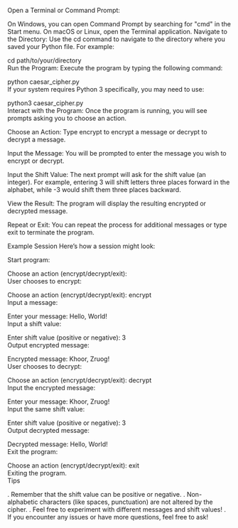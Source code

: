 Open a Terminal or Command Prompt:

On Windows, you can open Command Prompt by searching for "cmd" in the Start menu.
On macOS or Linux, open the Terminal application.
Navigate to the Directory:
Use the cd command to navigate to the directory where you saved your Python file. For example:

cd path/to/your/directory  
Run the Program:
Execute the program by typing the following command:

python caesar_cipher.py  
If your system requires Python 3 specifically, you may need to use:

python3 caesar_cipher.py  
Interact with the Program:
Once the program is running, you will see prompts asking you to choose an action.

Choose an Action:
Type encrypt to encrypt a message or decrypt to decrypt a message.

Input the Message:
You will be prompted to enter the message you wish to encrypt or decrypt.

Input the Shift Value:
The next prompt will ask for the shift value (an integer). For example, entering 3 will shift letters three places forward in the alphabet, while -3 would shift them three places backward.

View the Result:
The program will display the resulting encrypted or decrypted message.

Repeat or Exit:
You can repeat the process for additional messages or type exit to terminate the program.

Example Session
Here’s how a session might look:

Start program:

Choose an action (encrypt/decrypt/exit):  
User chooses to encrypt:

Choose an action (encrypt/decrypt/exit): encrypt  
Input a message:

Enter your message: Hello, World!  
Input a shift value:

Enter shift value (positive or negative): 3  
Output encrypted message:

Encrypted message: Khoor, Zruog!  
User chooses to decrypt:

Choose an action (encrypt/decrypt/exit): decrypt  
Input the encrypted message:

Enter your message: Khoor, Zruog!  
Input the same shift value:

Enter shift value (positive or negative): 3  
Output decrypted message:

Decrypted message: Hello, World!  
Exit the program:

Choose an action (encrypt/decrypt/exit): exit  
Exiting the program.  
Tips

. Remember that the shift value can be positive or negative.
. Non-alphabetic characters (like spaces, punctuation) are not altered by the cipher.
. Feel free to experiment with different messages and shift values!
. If you encounter any issues or have more questions, feel free to ask!
